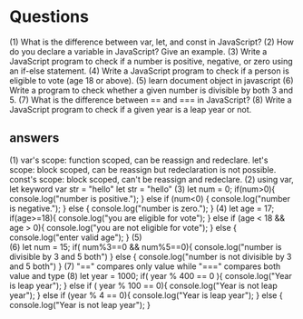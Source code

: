 # Questions

(1) What is the difference between var, let, and const in JavaScript?
(2) How do you declare a variable in JavaScript? Give an example.
(3) Write a JavaScript program to check if a number is positive, negative, or zero using an if-else statement.
(4) Write a JavaScript program to check if a person is eligible to vote (age 18 or above).
(5) learn document object in javascript
(6) Write a program to check whether a given number is divisible by both 3 and 5.
(7) What is the difference between == and === in JavaScript?
(8) Write a JavaScript program to check if a given year is a leap year or not.

## answers

(1)  var's scope: function scoped, can be reassign and redeclare.
    let's scope: block scoped, can be reassign but redeclaration is not possible.
    const's scope: block scoped, can't be reassign and redeclare.
(2)  using var, let keyword
    var str = "hello"
    let str = "hello"
(3)  let num = 0;
    if(num>0){
        console.log("number is positive.");
    } else if (num<0) {
        console.log("number is negative.");
    } else {
        console.log("number is zero.");
    }
(4)  let age = 17;
    if(age>=18){
        console.log("you are eligible for vote");
    } else if (age < 18 && age > 0){
        console.log("you are not eligible for vote");
    } else {
        console.log("enter valid age");
    }
(5)  
(6)  let num = 15;
    if( num%3==0 && num%5==0){
        console.log("number is divisible by 3 and 5 both")
    } else {
        console.log("number is not divisible by 3 and 5 both")
    }
(7)  "==" compares only value while "===" compares both value and type
(8)  let year = 1000;
    if( year % 400 == 0 ){
        console.log("Year is leap year");
    } else if ( year % 100 == 0){
        console.log("Year is not leap year");
    } else if (year % 4 == 0){
        console.log("Year is leap year");
    } else {
        console.log("Year is not leap year");
    }
